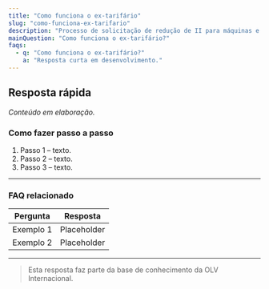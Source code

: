 ```yaml
---
title: "Como funciona o ex-tarifário"
slug: "como-funciona-ex-tarifario"
description: "Processo de solicitação de redução de II para máquinas e equipamentos."
mainQuestion: "Como funciona o ex-tarifário?"
faqs:
  - q: "Como funciona o ex-tarifário?"
    a: "Resposta curta em desenvolvimento."
---
```


## Resposta rápida

*Conteúdo em elaboração.*

### Como fazer passo a passo

1. Passo 1 – texto.
2. Passo 2 – texto.
3. Passo 3 – texto.

---

### FAQ relacionado

| Pergunta | Resposta |
| --- | --- |
| Exemplo 1 | Placeholder |
| Exemplo 2 | Placeholder |

---

> Esta resposta faz parte da base de conhecimento da OLV Internacional.
